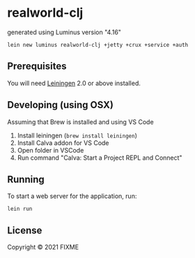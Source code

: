 # realworld-clj

generated using Luminus version "4.16"

`lein new luminus realworld-clj +jetty +crux +service +auth`


## Prerequisites

You will need [Leiningen][1] 2.0 or above installed.

[1]: https://github.com/technomancy/leiningen

## Developing (using OSX)

Assuming that Brew is installed and using VS Code

1. Install leiningen (`brew install leiningen`)
2. Install Calva addon for VS Code
3. Open folder in VSCode
4. Run command "Calva: Start a Project REPL and Connect"

## Running

To start a web server for the application, run:

    lein run 

## License

Copyright © 2021 FIXME
